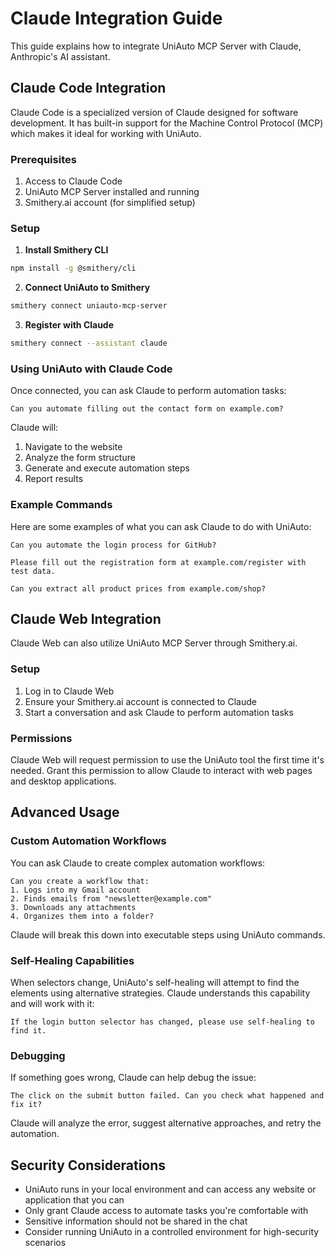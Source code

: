 # Claude Integration Guide

This guide explains how to integrate UniAuto MCP Server with Claude, Anthropic's AI assistant.

## Claude Code Integration

Claude Code is a specialized version of Claude designed for software development. It has built-in support for the Machine Control Protocol (MCP) which makes it ideal for working with UniAuto.

### Prerequisites

1. Access to Claude Code
2. UniAuto MCP Server installed and running
3. Smithery.ai account (for simplified setup)

### Setup

1. **Install Smithery CLI**

```bash
npm install -g @smithery/cli
```

2. **Connect UniAuto to Smithery**

```bash
smithery connect uniauto-mcp-server
```

3. **Register with Claude**

```bash
smithery connect --assistant claude
```

### Using UniAuto with Claude Code

Once connected, you can ask Claude to perform automation tasks:

```
Can you automate filling out the contact form on example.com?
```

Claude will:
1. Navigate to the website
2. Analyze the form structure
3. Generate and execute automation steps
4. Report results

### Example Commands

Here are some examples of what you can ask Claude to do with UniAuto:

```
Can you automate the login process for GitHub?
```

```
Please fill out the registration form at example.com/register with test data.
```

```
Can you extract all product prices from example.com/shop?
```

## Claude Web Integration

Claude Web can also utilize UniAuto MCP Server through Smithery.ai.

### Setup

1. Log in to Claude Web
2. Ensure your Smithery.ai account is connected to Claude
3. Start a conversation and ask Claude to perform automation tasks

### Permissions

Claude Web will request permission to use the UniAuto tool the first time it's needed. Grant this permission to allow Claude to interact with web pages and desktop applications.

## Advanced Usage

### Custom Automation Workflows

You can ask Claude to create complex automation workflows:

```
Can you create a workflow that:
1. Logs into my Gmail account
2. Finds emails from "newsletter@example.com"
3. Downloads any attachments
4. Organizes them into a folder?
```

Claude will break this down into executable steps using UniAuto commands.

### Self-Healing Capabilities

When selectors change, UniAuto's self-healing will attempt to find the elements using alternative strategies. Claude understands this capability and will work with it:

```
If the login button selector has changed, please use self-healing to find it.
```

### Debugging

If something goes wrong, Claude can help debug the issue:

```
The click on the submit button failed. Can you check what happened and fix it?
```

Claude will analyze the error, suggest alternative approaches, and retry the automation.

## Security Considerations

- UniAuto runs in your local environment and can access any website or application that you can
- Only grant Claude access to automate tasks you're comfortable with
- Sensitive information should not be shared in the chat
- Consider running UniAuto in a controlled environment for high-security scenarios
